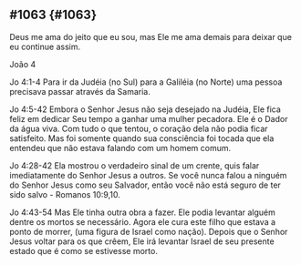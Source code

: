 ## #1063 {#1063}

Deus me ama do jeito que eu sou, mas Ele me ama demais para deixar que eu continue assim.

João 4

Jo 4:1-4 Para ir da Judéia (no Sul) para a Galiléia (no Norte) uma pessoa precisava passar através da Samaria.

Jo 4:5-42 Embora o Senhor Jesus não seja desejado na Judéia, Ele fica feliz em dedicar Seu tempo a ganhar uma mulher pecadora. Ele é o Dador da água viva. Com tudo o que tentou, o coração dela não podia ficar satisfeito. Mas foi somente quando sua consciência foi tocada que ela entendeu que não estava falando com um homem comum.

Jo 4:28-42 Ela mostrou o verdadeiro sinal de um crente, quis falar imediatamente do Senhor Jesus a outros. Se você nunca falou a ninguém do Senhor Jesus como seu Salvador, então você não está seguro de ter sido salvo - Romanos 10:9,10.

Jo 4:43-54 Mas Ele tinha outra obra a fazer. Ele podia levantar alguém dentre os mortos se necessário. Agora ele cura este filho que estava a ponto de morrer, (uma figura de Israel como nação). Depois que o Senhor Jesus voltar para os que crêem, Ele irá levantar Israel de seu presente estado que é como se estivesse morto.